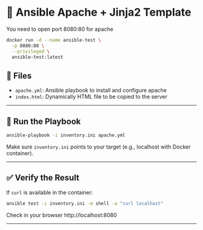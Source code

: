 # 📘 Ansible Apache + Jinja2 Template
You need to open port 8080:80 for apache
```bash
docker run -d --name ansible-test \
  -p 8080:80 \
  --privileged \
  ansible-test:latest
 ``` 

## 📁 Files

- `apache.yml`: Ansible playbook to install and configure apache
- `index.html`: Dynamically HTML file to be copied to the server

---



## 🚀 Run the Playbook

```bash
ansible-playbook -i inventory.ini apache.yml
```

Make sure `inventory.ini` points to your target (e.g., localhost with Docker container).

---

## ✅ Verify the Result

If `curl` is available in the container:

```bash
ansible test -i inventory.ini -m shell -a "curl localhost"
```

Check in your browser
http://localhost:8080

---


